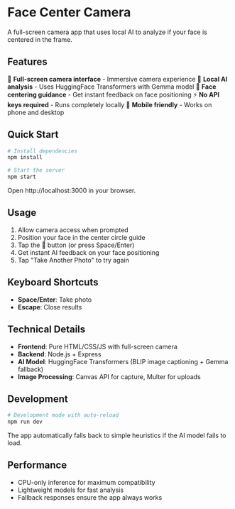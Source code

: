 # Face Center Camera

A full-screen camera app that uses local AI to analyze if your face is centered in the frame.

## Features

📸 **Full-screen camera interface** - Immersive camera experience
🤖 **Local AI analysis** - Uses HuggingFace Transformers with Gemma model
🎯 **Face centering guidance** - Get instant feedback on face positioning
⚡ **No API keys required** - Runs completely locally
📱 **Mobile friendly** - Works on phone and desktop

## Quick Start

```bash
# Install dependencies
npm install

# Start the server
npm start
```

Open http://localhost:3000 in your browser.

## Usage

1. Allow camera access when prompted
2. Position your face in the center circle guide
3. Tap the 📸 button (or press Space/Enter)
4. Get instant AI feedback on your face positioning
5. Tap "Take Another Photo" to try again

## Keyboard Shortcuts

- **Space/Enter**: Take photo
- **Escape**: Close results

## Technical Details

- **Frontend**: Pure HTML/CSS/JS with full-screen camera
- **Backend**: Node.js + Express
- **AI Model**: HuggingFace Transformers (BLIP image captioning + Gemma fallback)
- **Image Processing**: Canvas API for capture, Multer for uploads

## Development

```bash
# Development mode with auto-reload
npm run dev
```

The app automatically falls back to simple heuristics if the AI model fails to load.

## Performance

- CPU-only inference for maximum compatibility
- Lightweight models for fast analysis
- Fallback responses ensure the app always works